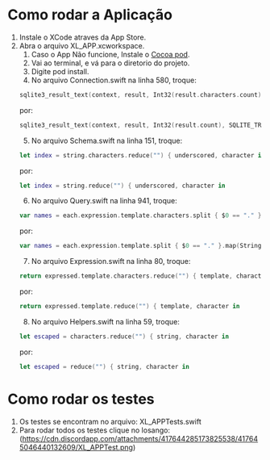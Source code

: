 # Como rodar a Aplicação
1. Instale o XCode atraves da App Store.
2. Abra o arquivo XL_APP.xcworkspace.
    1. Caso o App Não funcione, Instale o [Cocoa pod](https://cocoapods.org/).
    2. Vai ao terminal, e vá para o diretorio do projeto.
    3. Digite pod install.
    4. No arquivo Connection.swift na linha 580, troque:
    ```swift
    sqlite3_result_text(context, result, Int32(result.characters.count), SQLITE_TRANSIENT)
    ```
    por:
    ```swift
    sqlite3_result_text(context, result, Int32(result.count), SQLITE_TRANSIENT)
    ```
    5. No arquivo Schema.swift na linha 151, troque:
    ```swift
    let index = string.characters.reduce("") { underscored, character in
    ```
    por:
    ```swift
    let index = string.reduce("") { underscored, character in
    ```
    6. No arquivo Query.swift na linha 941, troque:
    ```swift
    var names = each.expression.template.characters.split { $0 == "." }.map(String.init)
    ```
    por:
    ```swift
    var names = each.expression.template.split { $0 == "." }.map(String.init)
    ```
    7. No arquivo Expression.swift na linha 80, troque:
    ```swift
    return expressed.template.characters.reduce("") { template, character in
    ```
    por:
    ```swift
    return expressed.template.reduce("") { template, character in
    ```
    8. No arquivo Helpers.swift na linha 59, troque:
    ```swift
    let escaped = characters.reduce("") { string, character in
    ```
    por:
    ```swift
    let escaped = reduce("") { string, character in
    ```
# Como rodar os testes
1. Os testes se encontram no arquivo: XL_APPTests.swift
2. Para rodar todos os testes clique no losango: (https://cdn.discordapp.com/attachments/417644285173825538/417645046440132609/XL_APPTest.png)